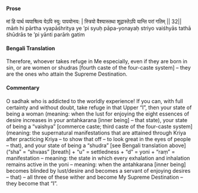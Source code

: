 #### Prose 

मां हि पार्थ व्यपाश्रित्य येऽपि स्यु: पापयोनय: |
स्त्रियो वैश्यास्तथा शूद्रास्तेऽपि यान्ति परां गतिम् || 32||
māṁ hi pārtha vyapāśhritya ye ’pi syuḥ pāpa-yonayaḥ
striyo vaiśhyās tathā śhūdrās te ’pi yānti parāṁ gatim

 #### Bengali Translation 

Therefore, whoever takes refuge in Me especially, even if they are born in sin, or are women or shudras [fourth caste of the four-caste system] – they are the ones who attain the Supreme Destination.

 #### Commentary 

O sadhak who is addicted to the worldly experience! If you can, with full certainty and without doubt, take refuge in that Upper “I”, then your state of being a woman (meaning: when the lust for enjoying the eight essences of desire increases in your antahkarana [inner being] – that state), your state of being a “vaishya” [commerce caste; third caste of the four-caste system] (meaning: the supernatural manifestations that are attained through Kriya after practicing Kriya – to show that off – to look great in the eyes of people – that), and your state of being a “shudra” [see Bengali translation above] (“sha” = “shvaas” [breath] + “u” = settledness + “d” = yoni + “raṃ” = manifestation – meaning: the state in which every exhalation and inhalation remains active in the yoni – meaning: when the antahkarana [inner being] becomes blinded by lust/desire and becomes a servant of enjoying desires – that) – all three of these wither and become My Supreme Destination – they become that “I”.